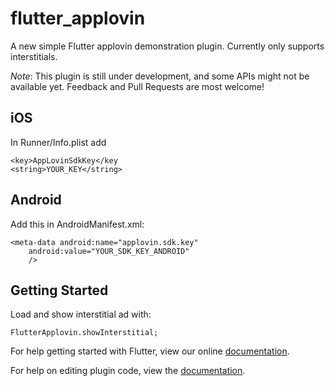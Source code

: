 # flutter_applovin

A new simple Flutter applovin demonstration plugin. Currently only supports interstitials.

*Note*: This plugin is still under development, and some APIs might not be available yet. Feedback
 and Pull Requests are most welcome!

## iOS

In Runner/Info.plist add
    
	<key>AppLovinSdkKey</key
	<string>YOUR_KEY</string>

## Android

Add this in AndroidManifest.xml:

    <meta-data android:name="applovin.sdk.key"
        android:value="YOUR_SDK_KEY_ANDROID"
        />

## Getting Started

Load and show interstitial ad with:

    FlutterApplovin.showInterstitial;

For help getting started with Flutter, view our online
[documentation](https://flutter.io/).

For help on editing plugin code, view the [documentation](https://flutter.io/platform-plugins/#edit-code).
